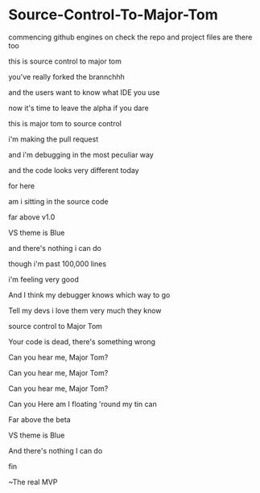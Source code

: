 # Source-Control-To-Major-Tom

commencing github engines on
check the repo and project files are there too


this is source control to major tom 

you've really forked the brannchhh

and the users want to know what IDE you use

now it's time to leave the alpha if you dare

this is major tom to source control

i'm making the pull request

and i'm debugging in the most peculiar way

and the code looks very different today

for here

am i sitting in the source code

far above v1.0

VS theme is Blue

and there's nothing i can do

though i'm past 100,000 lines

i'm feeling very good

And I think my debugger knows which way to go

Tell my devs i love them very much they know

source control to Major Tom

Your code is dead, there's something wrong

Can you hear me, Major Tom?

Can you hear me, Major Tom?

Can you hear me, Major Tom?

Can you Here am I floating 'round my tin can

Far above the beta

VS theme is Blue

And there's nothing I can do

fin

~The real MVP
